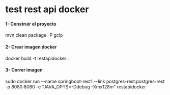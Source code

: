 # test rest api docker

<p><h4>1- Construir el proyecto</h4></p>
    <p>mvn clean package -P gclp </p>
<p><h4>2- Crear imagen docker</h4></p>
  <p>docker build -t restapidocker .</p>
<p><h4>3- Correr imagen</h4></p>
  <p> sudo docker run --name springboot-rest1 --link postgres-rest:postgres-rest   -p 8080:8080 -e "JAVA_OPTS=-Ddebug -Xmx128m" restapidocker</p>
